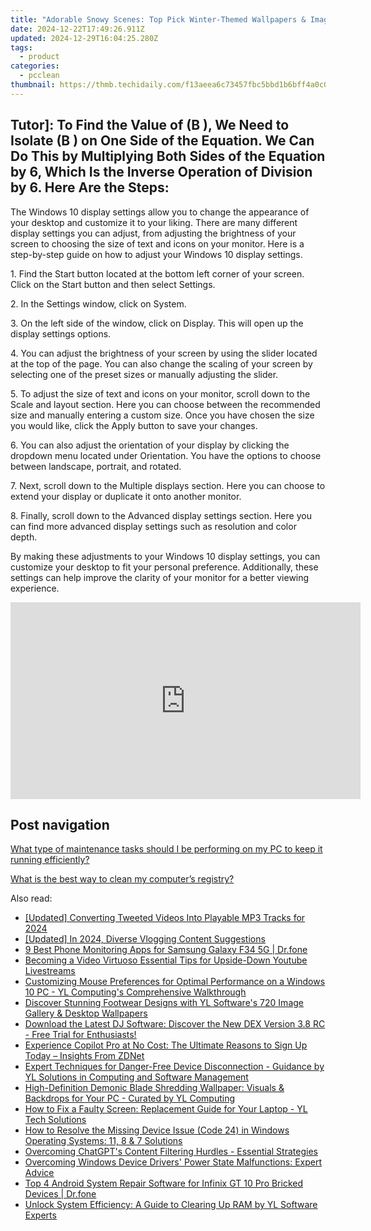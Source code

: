 ```yaml
---
title: "Adorable Snowy Scenes: Top Pick Winter-Themed Wallpapers & Images From YL Software"
date: 2024-12-22T17:49:26.911Z
updated: 2024-12-29T16:04:25.280Z
tags:
  - product
categories:
  - pcclean
thumbnail: https://thmb.techidaily.com/f13aeea6c73457fbc5bbd1b6bff4a0c00a428af0a90b0cd758e49ef9cfc3066d.jpg
---
```


## Tutor]: To Find the Value of \(B \), We Need to Isolate \(B \) on One Side of the Equation. We Can Do This by Multiplying Both Sides of the Equation by 6, Which Is the Inverse Operation of Division by 6. Here Are the Steps:

The Windows 10 display settings allow you to change the appearance of your desktop and customize it to your liking. There are many different display settings you can adjust, from adjusting the brightness of your screen to choosing the size of text and icons on your monitor. Here is a step-by-step guide on how to adjust your Windows 10 display settings. 

1\. Find the Start button located at the bottom left corner of your screen. Click on the Start button and then select Settings.

2\. In the Settings window, click on System.

3\. On the left side of the window, click on Display. This will open up the display settings options. 

4\. You can adjust the brightness of your screen by using the slider located at the top of the page. You can also change the scaling of your screen by selecting one of the preset sizes or manually adjusting the slider.

5\. To adjust the size of text and icons on your monitor, scroll down to the Scale and layout section. Here you can choose between the recommended size and manually entering a custom size. Once you have chosen the size you would like, click the Apply button to save your changes.

6\. You can also adjust the orientation of your display by clicking the dropdown menu located under Orientation. You have the options to choose between landscape, portrait, and rotated.

7\. Next, scroll down to the Multiple displays section. Here you can choose to extend your display or duplicate it onto another monitor.

8\. Finally, scroll down to the Advanced display settings section. Here you can find more advanced display settings such as resolution and color depth. 

By making these adjustments to your Windows 10 display settings, you can customize your desktop to fit your personal preference. Additionally, these settings can help improve the clarity of your monitor for a better viewing experience.

<!-- affiliate ads begin -->
<iframe width="560" height="315" src="https://www.youtube.com/embed/1dR4tF3VgyU?si=AJipgqZsNNxsRsBW" title="YouTube video player" frameborder="0" allow="accelerometer; autoplay; clipboard-write; encrypted-media; gyroscope; picture-in-picture; web-share" referrerpolicy="strict-origin-when-cross-origin" allowfullscreen></iframe>
<!-- affiliate ads end -->

## Post navigation

[What type of maintenance tasks should I be performing on my PC to keep it running efficiently?](https://tools.techidaily.com/pcclean/products/)

[What is the best way to clean my computer’s registry?](https://tools.techidaily.com/pcclean/products/)

<ins class="adsbygoogle"
     style="display:block"
     data-ad-format="autorelaxed"
     data-ad-client="ca-pub-7571918770474297"
     data-ad-slot="1223367746"></ins>

<ins class="adsbygoogle"
     style="display:block"
     data-ad-client="ca-pub-7571918770474297"
     data-ad-slot="8358498916"
     data-ad-format="auto"
     data-full-width-responsive="true"></ins>

<span class="atpl-alsoreadstyle">Also read:</span>
<div><ul>
<li><a href="https://fox-info.techidaily.com/updated-converting-tweeted-videos-into-playable-mp3-tracks-for-2024/"><u>[Updated] Converting Tweeted Videos Into Playable MP3 Tracks for 2024</u></a></li>
<li><a href="https://facebook-record-videos.techidaily.com/updated-in-2024-diverse-vlogging-content-suggestions/"><u>[Updated] In 2024, Diverse Vlogging Content Suggestions</u></a></li>
<li><a href="https://android-location-track.techidaily.com/9-best-phone-monitoring-apps-for-samsung-galaxy-f34-5g-drfone-by-drfone-virtual-android/"><u>9 Best Phone Monitoring Apps for Samsung Galaxy F34 5G | Dr.fone</u></a></li>
<li><a href="https://youtube-clips.techidaily.com/becoming-a-video-virtuoso-essential-tips-for-upside-down-youtube-livestreams/"><u>Becoming a Video Virtuoso Essential Tips for Upside-Down Youtube Livestreams</u></a></li>
<li><a href="https://win-cloud.techidaily.com/customizing-mouse-preferences-for-optimal-performance-on-a-windows-10-pc-yl-computings-comprehensive-walkthrough/"><u>Customizing Mouse Preferences for Optimal Performance on a Windows 10 PC - YL Computing's Comprehensive Walkthrough</u></a></li>
<li><a href="https://win-cloud.techidaily.com/discover-stunning-footwear-designs-with-yl-softwares-720-image-gallery-and-desktop-wallpapers/"><u>Discover Stunning Footwear Designs with YL Software's 720 Image Gallery & Desktop Wallpapers</u></a></li>
<li><a href="https://win-cloud.techidaily.com/download-the-latest-dj-software-discover-the-new-dex-version-38-rc-free-trial-for-enthusiasts/"><u>Download the Latest DJ Software: Discover the New DEX Version 3.8 RC - Free Trial for Enthusiasts!</u></a></li>
<li><a href="https://win-hacks.techidaily.com/experience-copilot-pro-at-no-cost-the-ultimate-reasons-to-sign-up-today-insights-from-zdnet/"><u>Experience Copilot Pro at No Cost: The Ultimate Reasons to Sign Up Today – Insights From ZDNet</u></a></li>
<li><a href="https://win-cloud.techidaily.com/expert-techniques-for-danger-free-device-disconnection-guidance-by-yl-solutions-in-computing-and-software-management/"><u>Expert Techniques for Danger-Free Device Disconnection - Guidance by YL Solutions in Computing and Software Management</u></a></li>
<li><a href="https://win-cloud.techidaily.com/high-definition-demonic-blade-shredding-wallpaper-visuals-and-backdrops-for-your-pc-curated-by-yl-computing/"><u>High-Definition Demonic Blade Shredding Wallpaper: Visuals & Backdrops for Your PC - Curated by YL Computing</u></a></li>
<li><a href="https://win-cloud.techidaily.com/how-to-fix-a-faulty-screen-replacement-guide-for-your-laptop-yl-tech-solutions/"><u>How to Fix a Faulty Screen: Replacement Guide for Your Laptop - YL Tech Solutions</u></a></li>
<li><a href="https://win-howtos.techidaily.com/how-to-resolve-the-missing-device-issue-code-24-in-windows-operating-systems-11-8-and-7-solutions/"><u>How to Resolve the Missing Device Issue (Code 24) in Windows Operating Systems: 11, 8 & 7 Solutions</u></a></li>
<li><a href="https://techno-recovery.techidaily.com/overcoming-chatgpts-content-filtering-hurdles-essential-strategies/"><u>Overcoming ChatGPT's Content Filtering Hurdles - Essential Strategies</u></a></li>
<li><a href="https://win-howtos.techidaily.com/overcoming-windows-device-drivers-power-state-malfunctions-expert-advice/"><u>Overcoming Windows Device Drivers' Power State Malfunctions: Expert Advice</u></a></li>
<li><a href="https://howto.techidaily.com/top-4-android-system-repair-software-for-infinix-gt-10-pro-bricked-devices-drfone-by-drfone-fix-android-problems-fix-android-problems/"><u>Top 4 Android System Repair Software for Infinix GT 10 Pro Bricked Devices | Dr.fone</u></a></li>
<li><a href="https://win-cloud.techidaily.com/unlock-system-efficiency-a-guide-to-clearing-up-ram-by-yl-software-experts/"><u>Unlock System Efficiency: A Guide to Clearing Up RAM by YL Software Experts</u></a></li>
</ul></div>

